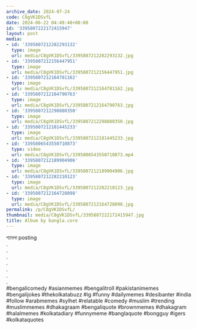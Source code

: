 ```yaml
---
archive_date: 2024-07-24
code: C8gVK1DSvfL
date: 2024-06-22 04:49:48+00:00
id: '3395807222172415947'
layout: post
media:
- id: '3395807212282293132'
  type: image
  url: media/C8gVK1DSvfL/3395807212282293132.jpg
- id: '3395807212156447951'
  type: image
  url: media/C8gVK1DSvfL/3395807212156447951.jpg
- id: '3395807212164781162'
  type: image
  url: media/C8gVK1DSvfL/3395807212164781162.jpg
- id: '3395807212164790763'
  type: image
  url: media/C8gVK1DSvfL/3395807212164790763.jpg
- id: '3395807212298880350'
  type: image
  url: media/C8gVK1DSvfL/3395807212298880350.jpg
- id: '3395807212181445233'
  type: image
  url: media/C8gVK1DSvfL/3395807212181445233.jpg
- id: '3395806543550710873'
  type: video
  url: media/C8gVK1DSvfL/3395806543550710873.mp4
- id: '3395807212189904906'
  type: image
  url: media/C8gVK1DSvfL/3395807212189904906.jpg
- id: '3395807212282210123'
  type: image
  url: media/C8gVK1DSvfL/3395807212282210123.jpg
- id: '3395807212164728098'
  type: image
  url: media/C8gVK1DSvfL/3395807212164728098.jpg
permalink: /p/C8gVK1DSvfL/
thumbnail: media/C8gVK1DSvfL/3395807222172415947.jpg
title: Album by bangla.core
---
```


শ্যামলা posting  
.  
.  
.  
.  
.  
.  
.  
#bengalicomedy #asianmemes #bengalitroll #pakistanimemes #bengalijokes #thekolkatabuzz #ig #funny #dailymemes #desibanter #india #follow #arabmemes #sylhet #relatable #comedy #muslim #trending #muslimmemes #dhakagraam #bengaliquote #brownmemes #dhakagram #halalmemes #kolkatadiary #funnymeme #banglaquote #bongguy #igers #kolkataquotes